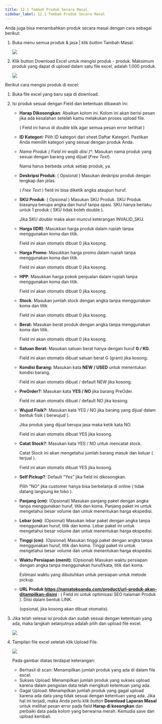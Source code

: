 ```yaml
---
title: 12.1 Tambah Produk Secara Masal
sidebar_label: 12.1 Tambah Produk Secara Masal
---
```

A﻿nda juga bisa menambahkan produk secara masal dengan cara sebagai berikut: 

1. B﻿uka menu semua produk & jasa | klik *button* Tambah Masal. 

   ![](/img/12.1-button-tambah-masal.png)
2. K﻿lik button Download Excel untuk mengisi produk - produk. Maksimum produk yang dapat di upload dalam satu file excel, adalah 1.000 produk. 

   ![](/img/12.1-button-download-excel.png)

B﻿erikut cara mengisi produk di excel:

1. B﻿uka file excel yang baru saja di download. 
2. I﻿si produk sesuai dengan Field dan ketentuan dibawah ini:

   * **Harap Dikosongkan**: Abaikan kolom ini. Kolom ini akan berisi pesan jika ada kesalahan setelah kamu melakukan proses upload file.

     ( Field ini harus di *double* klik agar semua pesan error terlihat )
   * **ID Kategori**: Pilih ID kategori dari sheet Daftar Kategori. Pastikan Anda memilih kategori yang sesuai dengan produk Anda.
   * **N﻿ama Produk* ( Field ini wajib diisi )**: Masukan nama produk yang sesuai dengan barang yang dijual (*Free Text*).

     Nama harus berbeda untuk setiap produk, ya.
   * **D﻿eskripsi Produk**: ( Opsional )  Masukan deskripsi produk dengan lengkap dan jelas. 

     ( *Free Text* ) field ini bisa diketik angka ataupun huruf.
   * **S﻿KU Produk**: ( Opsional ) Masukan SKU Produk.
     SKU Produk biasanya berupa angka dan huruf tanpa spasi. SKU hanya berlaku untuk 1 produk ( SKU tidak boleh double ). 

     Jika SKU *double* maka akan muncul keterangan INVALID_SKU.
   * **H﻿arga (IDR)**: Masukkan harga produk dalam rupiah tanpa menggunakan koma dan titik.

     Field ini akan otomatis dibuat 0 jika kosong.
   * **H﻿arga Promo**: Masukkan harga promo dalam rupiah tanpa menggunakan koma dan titik.

     Field ini akan otomatis dibuat 0 jika kosong.
   * **H﻿PP**: Masukkan harga pokok penjualan dalam rupiah tanpa menggunakan koma dan titik.

     Field ini akan otomatis dibuat 0 jika kosong.
   * **S﻿tock**: Masukan jumlah stock dengan angka tanpa menggunakan koma dan titik 

     Field ini akan otomatis dibuat 0 jika kosong. 
   * **B﻿erat:** Masukan berat produk dengan angka tanpa menggunakan koma dan titik. 

     Field ini akan otomatis dibuat 0 jika kosong.
   * **S﻿atuan Berat:** Masukan satuan berat hanya dengan huruf **G / KG**. 

     Field ini akan otomatis dibuat satuan berat G (gram) jika kosong.
   * **K﻿ondisi Barang:** Masukan kata **NEW / USED** untuk menentukan kondisi barang.

     Field ini akan otomatis dibuat / default NEW jika kosong.
   * **P﻿reOrder?:** Masukan kata **YES / NO** jika barang PreOder.

     Field ini akan otomatis dibuat / default NO jika kosong.
   * **W﻿ujud Fisik?:** Masukan kata YES / NO jika barang yang dijual dalam bentuk fisik ( berwujud ). 

     Jika produk yang dijual berupa jasa maka ketik kata NO. 

     Field ini akan otomatis dibuat YES jika kosong.
   * **C﻿atat Stock?**: Masukan kata YES / NO untuk mencatat stock. 

     Catat Stock ini akan mengetahui jumlah barang masuk dan keluar ( terjual ).

     Field ini akan otomatis dibuat YES jika kosong. 
   * **S﻿elf Pickup?**: Default "Yes" jika field ini dikosongkan.

     Pilih "NO" jika customer hanya bisa berbelanja di online ( tidak datang langsung ke toko ).
   * **P﻿anjang (cm)**: (Opsional) Masukan panjang paket dengan angka tanpa menggunakan huruf, titik dan koma. Panjang paket ini untuk mengetahui besar volume dan untuk menentukan harga ekspedisi. 
   * **L﻿ebar (cm)**: (Opsional) Masukan lebar paket dengan angka tanpa menggunakan huruf, titik dan koma. Lebar paket ini untuk mengetahui besar volume dan untuk menentukan harga ekspedisi.
   * **T﻿inggi (cm)**: (Opsional) Masukan tinggi paket dengan angka tanpa menggunakan huruf, titik dan koma. Tinggi paket ini untuk mengetahui besar volume dan untuk menentukan harga ekspedisi.
   * **W﻿aktu Persiapan (menit)**: (Opsional) Masukan waktu persiapan dengan angka tanpa menggunakan huruf/kata, titik dan koma. 

     Estimasi waktu yang dibutuhkan untuk persiapan untuk metode pickup.
   * **URL Produk 
     https://namatokoanda.com/product/url-produk-akan-ditampilkan-disini** : ( Field ini untuk optimisasi SEO halaman Produk ). 
     Diisi dalam bentuk LINK.

     (opsional, jika kosong akan dibuat otomatis). 
3. J﻿ika telah selesai isi produk dan sudah sesuai dengan ketentuan yang ada, maka langkah selanjutnya adalah pilih dan upload file excel.

   ![](/img/12.1-upload-file-excel.png)
4. T﻿ampilan file excel setelah klik Upload File.

   ![](/img/12.1-tampilan-sukses-upload-semua-produk.png)

   P﻿ada gambar diatas terdapat keterangan:

   * B﻿erhasil di scan: Menampilkan jumlah produk yang ada di dalam file excel. 
   * S﻿ukses Upload: Menampilkan jumlah produk yang sukses upload karena dalam pengisian data telah mengikuti ketentuan yang ada. 
   * G﻿agal Upload: Menampilkan jumlah produk yang gagal upload karena ada data yang tidak sesuai dengan ketentuan yang ada. Jika hal ini terjadi, maka Anda perlu klik *button* **Download Laporan Masal** untuk melihat pesan error pada field **Harap di kosongkan** dan perbaiki data pada kolom yang berwarna merah. Kemudia save dan upload kembali.